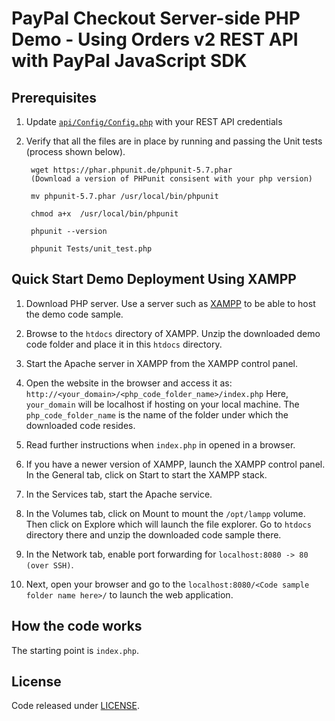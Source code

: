# PayPal Checkout Server-side PHP Demo - Using Orders v2 REST API with PayPal JavaScript SDK

## Prerequisites

1. Update [`api/Config/Config.php`](api/Config/Config.php) with your REST API credentials

2. Verify that all the files are in place by running  and passing the Unit tests (process shown below).

		wget https://phar.phpunit.de/phpunit-5.7.phar 
		(Download a version of PHPunit consisent with your php version)
		
		mv phpunit-5.7.phar /usr/local/bin/phpunit
		
		chmod a+x  /usr/local/bin/phpunit
		
		phpunit --version 
		
		phpunit Tests/unit_test.php

## Quick Start Demo Deployment Using XAMPP

1. Download PHP server.  Use a server such as [XAMPP](https://www.apachefriends.org/index.html) to be able to host the demo code sample.
2. Browse to the `htdocs` directory of XAMPP. Unzip the downloaded demo code folder and place it in this `htdocs` directory.
3. Start the Apache server in XAMPP from the XAMPP control panel.
4. Open the website in the browser and access it as: `http://<your_domain>/<php_code_folder_name>/index.php`
   Here, `your_domain` will be localhost if hosting on your local machine.
   The `php_code_folder_name` is the name of the folder under which the downloaded code resides.
5. Read further instructions when `index.php` in opened in a browser.

1. If you have a newer version of XAMPP, launch the XAMPP control panel. In the General tab, click on Start to start the XAMPP stack.
2. In the Services tab, start the Apache service.
3. In the Volumes tab, click on Mount to mount the `/opt/lampp` volume. Then click on Explore which will launch the file explorer. Go to `htdocs` directory there and unzip the downloaded code sample there.
4. In the Network tab, enable port forwarding for  `localhost:8080 -> 80 (over SSH)`.
5. Next, open your browser and go to the `localhost:8080/<Code sample folder name here>/`  to launch the web application.

## How the code works

The starting point is `index.php`.

## License

Code released under [LICENSE](LICENSE.md).
